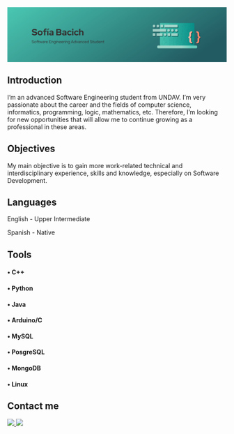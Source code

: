 
<img align="center" src="post.png">

## Introduction

I’m an advanced Software Engineering student from UNDAV. I’m very passionate about the career and the fields of computer science, informatics, programming, logic, mathematics, etc. Therefore, I’m looking for new opportunities that will allow me to continue growing as a professional in these areas. 

## Objectives

My main objective is to gain more work-related technical and interdisciplinary experience, skills and knowledge, especially on Software Development.

## Languages
<p> English - Upper Intermediate </p>
<p> Spanish - Native </p>

## Tools
  <h4>• C++ </h4>
  <h4>• Python </h4>
  <h4>• Java </h4>
  <h4>• Arduino/C </h4>
  <h4>• MySQL </h4>
  <h4>• PosgreSQL </h4>
  <h4>• MongoDB </h4>
  <h4>• Linux </h4>

## Contact me
  
<a href="https://www.linkedin.com/in/sofiabacich/" target="_blank">
<img src=https://img.shields.io/badge/linkedin-%2300acee.svg?color=0077b5&style=for-the-badge&logo=linkedin&logoColor=white%20alt=linkedin%20style=%22margin-bottom:%205px%22> 
</a>

<a href="mailto:sbacich4366@gmail.com" target="_blank">
<img src=https://img.shields.io/badge/gmail-%2300acee.svg?color=FFEFEE&style=for-the-badge&logo=gmail&logoColor=white%20alt=linkedin%20style=%22margin-bottom:%205px%22>
</a>


